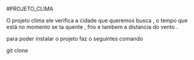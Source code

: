 #PROJETO_CLIMA 

 O projeto clima ele verifica a cidade que queremos busca ,
o tempo que está no  momento se ta quente , frio 
e tambem a distancia  do vento .

para poder instalar o projeto  faz o seguintes comando 

git clone 
